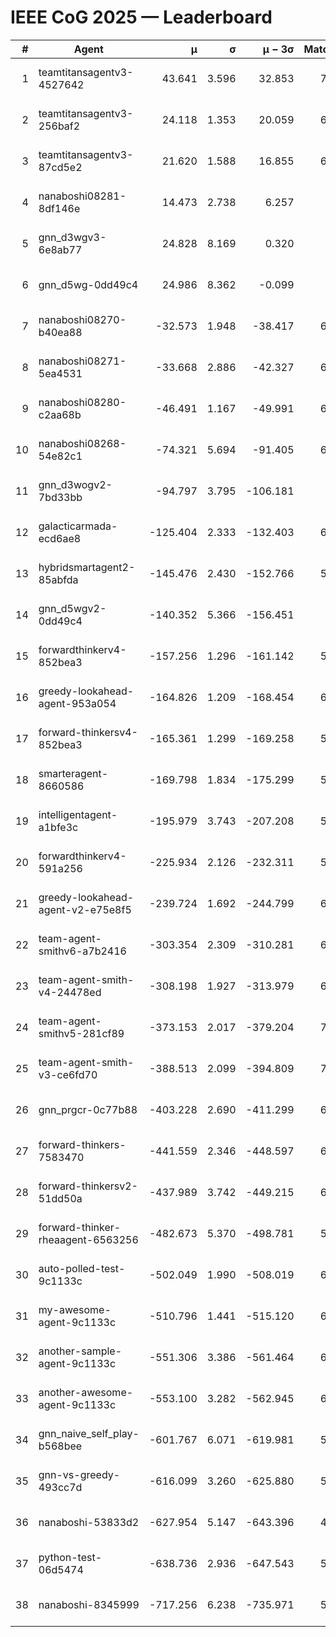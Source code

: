# IEEE CoG 2025 — Leaderboard

| # | Agent | μ | σ | μ − 3σ | Matches | Updated |
|---:|---|---:|---:|---:|---:|---|
| 1 | teamtitansagentv3-4527642 | 43.641 | 3.596 | 32.853 | 7016 | 2025-08-30 09:31 |
| 2 | teamtitansagentv3-256baf2 | 24.118 | 1.353 | 20.059 | 6596 | 2025-08-30 09:31 |
| 3 | teamtitansagentv3-87cd5e2 | 21.620 | 1.588 | 16.855 | 6240 | 2025-08-30 09:31 |
| 4 | nanaboshi08281-8df146e | 14.473 | 2.738 | 6.257 | 276 | 2025-08-30 09:31 |
| 5 | gnn_d3wgv3-6e8ab77 | 24.828 | 8.169 | 0.320 | 138 | 2025-08-30 09:31 |
| 6 | gnn_d5wg-0dd49c4 | 24.986 | 8.362 | -0.099 | 120 | 2025-08-30 09:31 |
| 7 | nanaboshi08270-b40ea88 | -32.573 | 1.948 | -38.417 | 6820 | 2025-08-30 09:31 |
| 8 | nanaboshi08271-5ea4531 | -33.668 | 2.886 | -42.327 | 6798 | 2025-08-30 09:31 |
| 9 | nanaboshi08280-c2aa68b | -46.491 | 1.167 | -49.991 | 6058 | 2025-08-30 09:31 |
| 10 | nanaboshi08268-54e82c1 | -74.321 | 5.694 | -91.405 | 6300 | 2025-08-30 09:31 |
| 11 | gnn_d3wogv2-7bd33bb | -94.797 | 3.795 | -106.181 | 274 | 2025-08-30 09:31 |
| 12 | galacticarmada-ecd6ae8 | -125.404 | 2.333 | -132.403 | 6220 | 2025-08-30 09:31 |
| 13 | hybridsmartagent2-85abfda | -145.476 | 2.430 | -152.766 | 5748 | 2025-08-30 09:31 |
| 14 | gnn_d5wgv2-0dd49c4 | -140.352 | 5.366 | -156.451 | 226 | 2025-08-30 09:31 |
| 15 | forwardthinkerv4-852bea3 | -157.256 | 1.296 | -161.142 | 5485 | 2025-08-30 09:31 |
| 16 | greedy-lookahead-agent-953a054 | -164.826 | 1.209 | -168.454 | 6108 | 2025-08-30 09:31 |
| 17 | forward-thinkersv4-852bea3 | -165.361 | 1.299 | -169.258 | 5277 | 2025-08-30 09:31 |
| 18 | smarteragent-8660586 | -169.798 | 1.834 | -175.299 | 5337 | 2025-08-30 09:31 |
| 19 | intelligentagent-a1bfe3c | -195.979 | 3.743 | -207.208 | 5713 | 2025-08-30 09:31 |
| 20 | forwardthinkerv4-591a256 | -225.934 | 2.126 | -232.311 | 5342 | 2025-08-30 09:31 |
| 21 | greedy-lookahead-agent-v2-e75e8f5 | -239.724 | 1.692 | -244.799 | 6480 | 2025-08-30 09:31 |
| 22 | team-agent-smithv6-a7b2416 | -303.354 | 2.309 | -310.281 | 6900 | 2025-08-30 09:31 |
| 23 | team-agent-smith-v4-24478ed | -308.198 | 1.927 | -313.979 | 6378 | 2025-08-30 09:31 |
| 24 | team-agent-smithv5-281cf89 | -373.153 | 2.017 | -379.204 | 7080 | 2025-08-30 09:31 |
| 25 | team-agent-smith-v3-ce6fd70 | -388.513 | 2.099 | -394.809 | 7578 | 2025-08-30 09:31 |
| 26 | gnn_prgcr-0c77b88 | -403.228 | 2.690 | -411.299 | 6150 | 2025-08-30 09:31 |
| 27 | forward-thinkers-7583470 | -441.559 | 2.346 | -448.597 | 6740 | 2025-08-30 09:31 |
| 28 | forward-thinkersv2-51dd50a | -437.989 | 3.742 | -449.215 | 6148 | 2025-08-30 09:31 |
| 29 | forward-thinker-rheaagent-6563256 | -482.673 | 5.370 | -498.781 | 5768 | 2025-08-30 09:31 |
| 30 | auto-polled-test-9c1133c | -502.049 | 1.990 | -508.019 | 6620 | 2025-08-30 09:31 |
| 31 | my-awesome-agent-9c1133c | -510.796 | 1.441 | -515.120 | 6620 | 2025-08-30 09:31 |
| 32 | another-sample-agent-9c1133c | -551.306 | 3.386 | -561.464 | 6780 | 2025-08-30 09:31 |
| 33 | another-awesome-agent-9c1133c | -553.100 | 3.282 | -562.945 | 6320 | 2025-08-30 09:31 |
| 34 | gnn_naive_self_play-b568bee | -601.767 | 6.071 | -619.981 | 5540 | 2025-08-30 09:31 |
| 35 | gnn-vs-greedy-493cc7d | -616.099 | 3.260 | -625.880 | 5320 | 2025-08-30 09:31 |
| 36 | nanaboshi-53833d2 | -627.954 | 5.147 | -643.396 | 4940 | 2025-08-30 09:31 |
| 37 | python-test-06d5474 | -638.736 | 2.936 | -647.543 | 5620 | 2025-08-30 09:31 |
| 38 | nanaboshi-8345999 | -717.256 | 6.238 | -735.971 | 5850 | 2025-08-30 09:31 |
